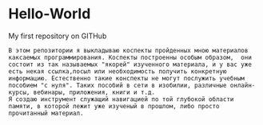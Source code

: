 # Hello-World
My first repository on GITHub

	В этом репозитории я выкладываю коспекты пройденных мною материалов каксаемых программирования. Коспекты построенны особым образом,  они состоит из так называемых "якорей" изученного материала, и у вас уже есть некая ссылка,посыл или необходимость получить конкретную информацию. Естественно такие конспекты не могут послужить учебным пособием "с нуля". Таких пособий в сети в изобилии, различные онлайн-курсы, вебинары, приложения, книги и т.д. 
	Я создаю инструмент служащий навигацией по той глубокой области памяти, в которой лежит уже изученый в прошлом, либо просто прочитанный материал.   
